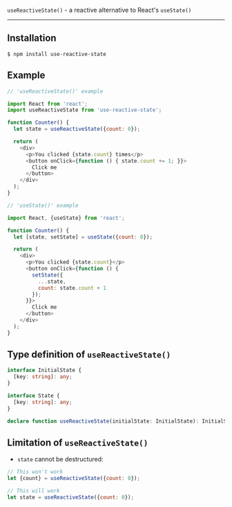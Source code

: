 `useReactiveState()` - a reactive alternative to React's `useState()`

---

## Installation

```
$ npm install use-reactive-state
```

## Example

```javascript
// 'useReactiveState()' example

import React from 'react';
import useReactiveState from 'use-reactive-state';

function Counter() {
  let state = useReactiveState({count: 0});

  return (
    <div>
      <p>You clicked {state.count} times</p>
      <button onClick={function () { state.count += 1; }}>
        Click me
      </button>
    </div>
  );
}
```

```javascript
// 'useState()' example

import React, {useState} from 'react';

function Counter() {
  let [state, setState] = useState({count: 0});

  return (
    <div>
      <p>You clicked {state.count}</p>
      <button onClick={function () {
        setState({
          ...state,
          count: state.count + 1
        });
      }}>
        Click me
      </button>
    </div>
  );
}
```

## Type definition of `useReactiveState()`

```typescript
interface InitialState {
  [key: string]: any;
}

interface State {
  [key: string]: any;
}

declare function useReactiveState(initialState: InitialState): InitialState | State;
```

## Limitation of `useReactiveState()`

- `state` cannot be destructured:

```javascript
// This won't work
let {count} = useReactiveState({count: 0});
```

```javascript
// This will work
let state = useReactiveState({count: 0});
```
